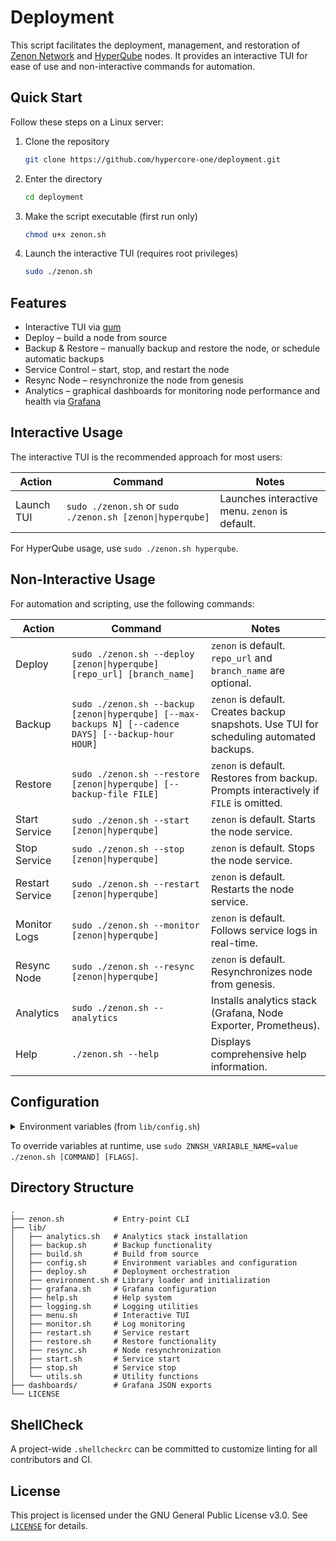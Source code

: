 # Deployment

This script facilitates the deployment, management, and restoration of [Zenon Network](https://zenon.network) and [HyperQube](https://hyperqube.network) nodes. It provides an interactive TUI for ease of use and non-interactive commands for automation.

## Quick Start

Follow these steps on a Linux server:

1. Clone the repository
   ```bash
   git clone https://github.com/hypercore-one/deployment.git
   ```
2. Enter the directory
   ```bash
   cd deployment
   ```
3. Make the script executable (first run only)
   ```bash
   chmod u+x zenon.sh
   ```
4. Launch the interactive TUI (requires root privileges)
   ```bash
   sudo ./zenon.sh
   ```

## Features

- Interactive TUI via [gum](https://github.com/charmbracelet/gum)
- Deploy – build a node from source
- Backup & Restore – manually backup and restore the node, or schedule automatic backups
- Service Control – start, stop, and restart the node
- Resync Node – resynchronize the node from genesis
- Analytics – graphical dashboards for monitoring node performance and health via [Grafana](https://grafana.com)


## Interactive Usage

The interactive TUI is the recommended approach for most users:

| Action | Command | Notes |
|--------|---------|-------|
| Launch TUI | `sudo ./zenon.sh` or `sudo ./zenon.sh [zenon\|hyperqube]` | Launches interactive menu. `zenon` is default. |

For HyperQube usage, use `sudo ./zenon.sh hyperqube`.

## Non-Interactive Usage

For automation and scripting, use the following commands:

| Action | Command | Notes |
|--------|---------|-------|
| Deploy | `sudo ./zenon.sh --deploy [zenon\|hyperqube] [repo_url] [branch_name]` | `zenon` is default. `repo_url` and `branch_name` are optional. |
| Backup | `sudo ./zenon.sh --backup [zenon\|hyperqube] [--max-backups N] [--cadence DAYS] [--backup-hour HOUR]` | `zenon` is default. Creates backup snapshots. Use TUI for scheduling automated backups. |
| Restore | `sudo ./zenon.sh --restore [zenon\|hyperqube] [--backup-file FILE]` | `zenon` is default. Restores from backup. Prompts interactively if `FILE` is omitted. |
| Start Service | `sudo ./zenon.sh --start [zenon\|hyperqube]` | `zenon` is default. Starts the node service. |
| Stop Service | `sudo ./zenon.sh --stop [zenon\|hyperqube]` | `zenon` is default. Stops the node service. |
| Restart Service | `sudo ./zenon.sh --restart [zenon\|hyperqube]` | `zenon` is default. Restarts the node service. |
| Monitor Logs | `sudo ./zenon.sh --monitor [zenon\|hyperqube]` | `zenon` is default. Follows service logs in real-time. |
| Resync Node | `sudo ./zenon.sh --resync [zenon\|hyperqube]` | `zenon` is default. Resynchronizes node from genesis. |
| Analytics | `sudo ./zenon.sh --analytics` | Installs analytics stack (Grafana, Node Exporter, Prometheus). |
| Help | `./zenon.sh --help` | Displays comprehensive help information. |

## Configuration

<details>
<summary>Environment variables (from <code>lib/config.sh</code>)</summary>

### Core Configuration
| Variable | Default | Description |
|----------|---------|-------------|
| `ZNNSH_REPO_URL` | `https://github.com/zenon-network/go-zenon.git` | Git repository to clone |
| `ZNNSH_BRANCH_NAME` | `master` | Git branch or tag |
| `ZNNSH_DEBUG` | `false` | Enable debug mode |
| `ZNNSH_NODE_TYPE` | `zenon` | Node type (zenon or hyperqube) |
| `ZNNSH_BINARY_NAME` | `znnd` | Binary name for the node |
| `ZNNSH_SERVICE_NAME` | `go-zenon` | Systemd service name |

### Directory Configuration
| Variable | Default | Description |
|----------|---------|-------------|
| `ZNNSH_INSTALL_DIR` | `/usr/local/bin` | Installation directory for binaries |
| `ZNNSH_ZNN_DIR` | `/root/.znn` | Zenon data directory |
| `ZNNSH_HQZD_DIR` | `/root/.hqzd` | HyperQube data directory |
| `ZNNSH_BACKUP_DIR` | `/backup` | Directory to store backup archives |

### Backup Configuration
| Variable | Default | Description |
|----------|---------|-------------|
| `ZNNSH_MAX_BACKUPS` | `7` | Maximum number of backups to retain |
| `ZNNSH_BACKUP_CADENCE_DAYS` | `0` | Days between automated backups (0 = disabled) |
| `ZNNSH_BACKUP_HOUR` | `2` | Hour for scheduled backups (24-hour format) |
| `ZNNSH_MIN_FREE_SPACE_KB` | `15728640` | Minimum free space required (15 GB) |

### Analytics Configuration
| Variable | Default | Description |
|----------|---------|-------------|
| `ZNNSH_NODE_EXPORTER_VERSION` | `1.6.1` | Node Exporter version |
| `ZNNSH_PROMETHEUS_VERSION` | `2.47.0` | Prometheus version |
| `ZNNSH_INFINITY_PLUGIN_VERSION` | `2.10.0` | Grafana Infinity plugin version |
| `ZNNSH_GRAFANA_ADMIN_USER` | `admin` | Grafana admin username |
| `ZNNSH_GRAFANA_ADMIN_PASSWORD` | `admin` | Grafana admin password |

### Go and Build Configuration
| Variable | Default | Description |
|----------|---------|-------------|
| `ZNNSH_GO_VERSION` | `1.23.0` | Go language version |
| `ZNNSH_GUM_VERSION` | `0.16.1` | Gum TUI framework version |

### HyperQube Configuration
| Variable | Default | Description |
|----------|---------|-------------|
| `ZNNSH_HQZD_GENESIS_URL` | `https://gist.githubusercontent.com/georgezgeorgez/32edacf2681d7491169342cd8c698cdb/raw/f02295d4616f09b6cf606e0306fa501ad09856ba/genesis.json` | HyperQube genesis file URL |

See `lib/config.sh` for the complete list of configuration options.
</details>

To override variables at runtime, use `sudo ZNNSH_VARIABLE_NAME=value ./zenon.sh [COMMAND] [FLAGS]`.

## Directory Structure

```text
.
├── zenon.sh           # Entry-point CLI
├── lib/
│   ├── analytics.sh   # Analytics stack installation
│   ├── backup.sh      # Backup functionality
│   ├── build.sh       # Build from source
│   ├── config.sh      # Environment variables and configuration
│   ├── deploy.sh      # Deployment orchestration
│   ├── environment.sh # Library loader and initialization
│   ├── grafana.sh     # Grafana configuration
│   ├── help.sh        # Help system
│   ├── logging.sh     # Logging utilities
│   ├── menu.sh        # Interactive TUI
│   ├── monitor.sh     # Log monitoring
│   ├── restart.sh     # Service restart
│   ├── restore.sh     # Restore functionality
│   ├── resync.sh      # Node resynchronization
│   ├── start.sh       # Service start
│   ├── stop.sh        # Service stop
│   └── utils.sh       # Utility functions
├── dashboards/        # Grafana JSON exports
└── LICENSE
```

## ShellCheck

A project-wide `.shellcheckrc` can be committed to customize linting for all contributors and CI.

## License

This project is licensed under the GNU General Public License v3.0. See [`LICENSE`](LICENSE) for details.
